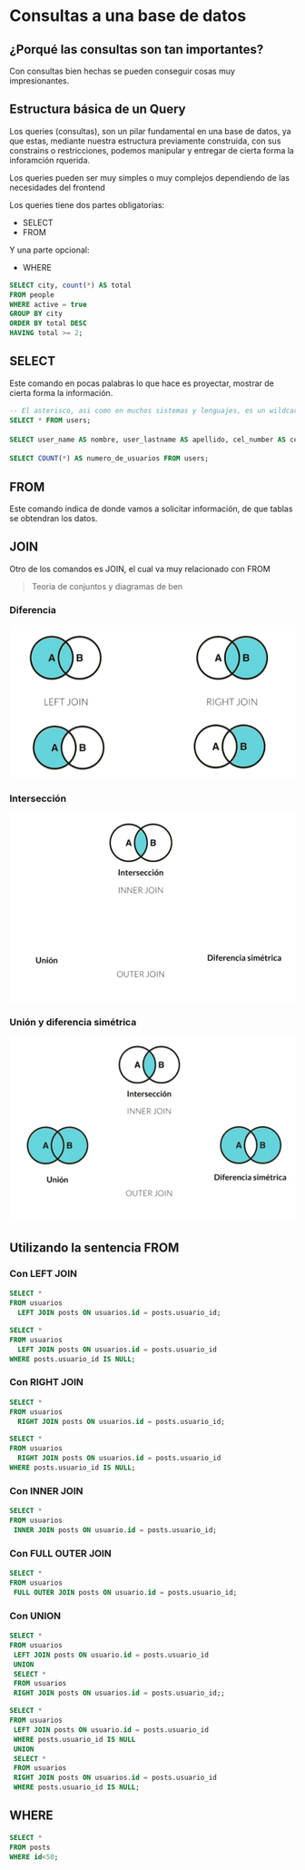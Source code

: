 # Consultas a una base de datos

## ¿Porqué las consultas son tan importantes?

Con consultas bien hechas se pueden conseguir cosas muy impresionantes.

## Estructura básica de un Query

Los queries (consultas), son un pilar fundamental en una base de datos, ya que estas, mediante nuestra estructura previamente construida, con sus constrains o restricciones, podemos manipular y entregar de cierta forma la inforamción rquerida.

Los queries pueden ser muy simples o muy complejos dependiendo de las necesidades del frontend

Los queries tiene dos partes obligatorias:

- SELECT
- FROM

Y una parte opcional:

- WHERE

```sql
SELECT city, count(*) AS total
FROM people
WHERE active = true
GROUP BY city
ORDER BY total DESC
HAVING total >= 2;
```

## SELECT

Este comando en pocas palabras lo que hace es proyectar, mostrar de cierta forma la información.

```sql
-- El asterisco, asi como en muchos sistemas y lenguajes, es un wildcard para referenciar a todo
SELECT * FROM users;

SELECT user_name AS nombre, user_lastname AS apellido, cel_number AS celular FROM users;

SELECT COUNT(*) AS numero_de_usuarios FROM users;


```

## FROM

Este comando indica de donde vamos a solicitar información, de que tablas se obtendran los datos.


## JOIN

Otro de los comandos es JOIN, el cual va muy relacionado con FROM

> Teoria de conjuntos y diagramas de ben

### Diferencia

![diferencias](./assets/Screenshot%202025-01-24%20194517.png)

### Intersección

![interseccion](./assets/Screenshot%202025-01-24%20194757.png)

### Unión y diferencia simétrica

![union](./assets/Screenshot%202025-01-24%20194914.png)

## Utilizando la sentencia FROM


### Con LEFT JOIN

```sql
SELECT *
FROM usuarios
  LEFT JOIN posts ON usuarios.id = posts.usuario_id;
```

```sql
SELECT *
FROM usuarios
  LEFT JOIN posts ON usuarios.id = posts.usuario_id
WHERE posts.usuario_id IS NULL;
```

### Con RIGHT JOIN

```sql
SELECT *
FROM usuarios
  RIGHT JOIN posts ON usuarios.id = posts.usuario_id;
```

```sql
SELECT *
FROM usuarios
  RIGHT JOIN posts ON usuarios.id = posts.usuario_id
WHERE posts.usuario_id IS NULL;
```

### Con INNER JOIN

```sql
SELECT *
FROM usuarios
 INNER JOIN posts ON usuario.id = posts.usuario_id;
```

### Con FULL OUTER JOIN


```sql
SELECT *
FROM usuarios
 FULL OUTER JOIN posts ON usuario.id = posts.usuario_id;
```

### Con UNION

```sql
SELECT *
FROM usuarios
 LEFT JOIN posts ON usuario.id = posts.usuario_id
 UNION
 SELECT *
 FROM usuarios
 RIGHT JOIN posts ON usuarios.id = posts.usuario_id;;
```

```sql
SELECT *
FROM usuarios
 LEFT JOIN posts ON usuario.id = posts.usuario_id
 WHERE posts.usuario_id IS NULL
 UNION
 SELECT *
 FROM usuarios
 RIGHT JOIN posts ON usuarios.id = posts.usuario_id
 WHERE posts.usuario_id IS NULL;
```

## WHERE

```sql
SELECT *
FROM posts
WHERE id<50;
```